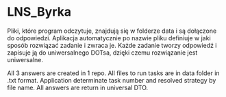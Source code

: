 # LNS_Byrka

Pliki, które program odczytuje, znajdują się w folderze data i są dołączone do odpowiedzi. Aplikacja automatycznie po nazwie pliku definiuje w jaki sposób rozwiązać zadanie i zwraca je. Każde zadanie tworzy odpowiedź i zapisuje ją do uniwersalnego DOTsa, dzięki czemu rozwiązanie jest uniwersalne.

All 3 answers are created in 1 repo. All files to run tasks are in data folder in .txt format. Application determinate task number and resolved strategy by file name. 
All answers are return in universal DTO.
